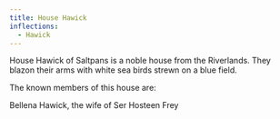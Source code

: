 ```yaml
---
title: House Hawick
inflections:
  - Hawick
---
```


House Hawick of Saltpans is a noble house from the Riverlands. They blazon their arms with white sea birds strewn on a blue field.

The known members of this house are:

Bellena Hawick, the wife of Ser Hosteen Frey



